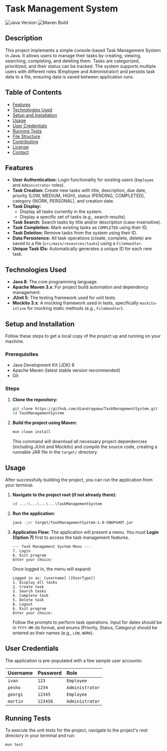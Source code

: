 # Task Management System

![Java Version](https://img.shields.io/badge/java-1.8-orange)
![Maven Build](https://img.shields.io/badge/build-Maven-brightgreen)

## Description

This project implements a simple console-based Task Management System in Java. It allows users to manage their tasks by creating, viewing, searching, completing, and deleting them. Tasks are categorized, prioritized, and their status can be tracked. The system supports multiple users with different roles (Employee and Administrator) and persists task data to a file, ensuring data is saved between application runs.

## Table of Contents

-   [Features](#features)
-   [Technologies Used](#technologies-used)
-   [Setup and Installation](#setup-and-installation)
-   [Usage](#usage)
-   [User Credentials](#user-credentials)
-   [Running Tests](#running-tests)
-   [File Structure](#file-structure)
-   [Contributing](#contributing)
-   [License](#license)
-   [Contact](#contact)

## Features

-   **User Authentication:** Login functionality for existing users (`Employee` and `Administrator` roles).
-   **Task Creation:** Create new tasks with title, description, due date, priority (LOW, MEDIUM, HIGH), status (PENDING, COMPLETED), category (WORK, PERSONAL), and creation date.
-   **Task Display:**
    -   Display all tasks currently in the system.
    -   Display a specific set of tasks (e.g., search results).
-   **Task Search:** Search tasks by title and/or description (case-insensitive).
-   **Task Completion:** Mark existing tasks as `COMPLETED` using their ID.
-   **Task Deletion:** Remove tasks from the system using their ID.
-   **Data Persistence:** All task operations (create, complete, delete) are saved to a file (`src/main/resources/tasks`) using a `FileHandler`.
-   **Unique Task IDs:** Automatically generates a unique ID for each new task.

## Technologies Used

-   **Java 8**: The core programming language.
-   **Apache Maven 3.x**: For project build automation and dependency management.
-   **JUnit 5**: The testing framework used for unit tests.
-   **Mockito 3.x**: A mocking framework used in tests, specifically `mockito-inline` for mocking static methods (e.g., `FileHandler`).

## Setup and Installation

Follow these steps to get a local copy of the project up and running on your machine.

### Prerequisites

-   Java Development Kit (JDK) 8
-   Apache Maven (latest stable version recommended)
-   Git

### Steps

1.  **Clone the repository:**
    ```bash
    git clone https://github.com/diandragoew/TaskManagementSystem.git
    cd TaskManagementSystem
    ```

2.  **Build the project using Maven:**
    ```bash
    mvn clean install
    ```
    This command will download all necessary project dependencies (including JUnit and Mockito) and compile the source code, creating a runnable JAR file in the `target/` directory.

## Usage

After successfully building the project, you can run the application from your terminal.

1.  **Navigate to the project root (if not already there):**
    ```bash
    cd ...:\...\...\...\TaskManagementSystem
    ```
2.  **Run the application:**
    ```bash
    java -jar target/TaskManagementSystem-1.0-SNAPSHOT.jar
    ```
3.  **Application Flow:**
    The application will present a menu. You must **Login (Option 7)** first to access the task management features.

    ```
    --- Task Management System Menu ---
    7. Login
    6. Exit program
    Enter your choice:
    ```

    Once logged in, the menu will expand:

    ```
    Logged in as: [username] ([UserType])
    1. Display all tasks
    2. Create task
    3. Search tasks
    4. Complete task
    5. Delete task
    8. Logout
    6. Exit program
    Enter your choice:
    ```

    Follow the prompts to perform task operations. Input for dates should be in `YYYY-MM-DD` format, and enums (Priority, Status, Category) should be entered as their names (e.g., `LOW`, `WORK`).

## User Credentials

The application is pre-populated with a few sample user accounts:

| Username | Password | Role          |
| :------- | :------- | :------------ |
| `ivan`   | `123`    | `Employee`    |
| `pesho`  | `1234`   | `Administrator` |
| `georgi` | `12345`  | `Employee`    |
| `martin` | `123456` | `Administrator` |

## Running Tests

To execute the unit tests for the project, navigate to the project's root directory in your terminal and run:

```bash
mvn test